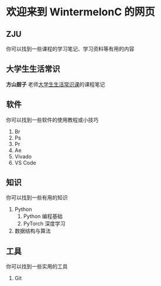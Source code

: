 # 欢迎来到 WintermelonC 的网页

## ZJU

你可以找到一些课程的学习笔记、学习资料等有用的内容

## 大学生生活常识

**方山厨子** 老师[大学生生活常识课](https://www.bilibili.com/video/BV1eWxneME3Q/)的课程笔记

## 软件

你可以找到一些软件的使用教程或小技巧

1. Br
2. Ps
3. Pr
4. Ae
5. Vivado
6. VS Code

## 知识

你可以找到一些有用的知识

1. Python
   1. Python 编程基础
   2. PyTorch 深度学习
2. 数据结构与算法

## 工具

你可以找到一些实用的工具

1. Git
